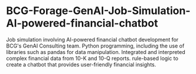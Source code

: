 # BCG-Forage-GenAI-Job-Simulation-AI-powered-financial-chatbot
Job simulation involving AI-powered financial chatbot development for BCG's GenAI Consulting team. Python programming, including the use of libraries such as pandas for data manipulation. Integrated and interpreted complex financial data from 10-K and 10-Q reports. rule-based logic to create a chatbot that provides user-friendly financial insights.
